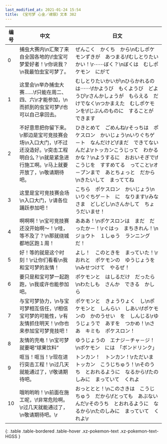 ```yaml
---
last_modified_at: 2021-01-24 15:54
title: 《宝可梦 心金／魂银》文本 382
---
```

| 编号 | 中文 | 日文 |
| ---- | ---- | ---- |
| 0 | 捕虫大赛内\n汇聚了来自全国各地的\f虫宝可梦爱好者！\r你说我？\n我最怕虫宝可梦了。 | ぜんこく　かくち　から\nむしポケモンずきが　あつまる\fむしとりたいかい！\r⋯⋯ぼく？\nぼくは　むしポケモン　にがて |
| 1 | 这里会\n举办捕虫大赛……\f只能在周二、四、六\r才能参加，\n而抓到的虫宝可梦\f也可以自己拿回去。 | むしとりたいかいが\nひらかれるのは⋯⋯\fかようび　もくようび　どようび\rさんかしょうが　もらえる　だけでなく\nつかまえた　むしポケモンを\fじぶんのものに　することが　できます |
| 2 | 不好意思把你留下来。\r那边是宝可竞技赛会场\n入口大门，\f不过还没造好。\r突击工程明白么？\n就是紧急进行施工啊。\r马上就要开放了，\n敬请期待吧。 | ひきとめて　ごめんね\rそっちは　ポケスロン　かいじょう\nいりぐちゲ－ト　なんだけど\fまだ　できてないんだよ\rトッカンこうじって　わかるかな？\nようするに　おおいそぎで\fこうじを　すすめてる　ってこと\rオ－プンまで　あとちょっと　だから\nきたいして　まっててね |
| 3 | 这里是宝可竞技赛会场\n入口大门，\r请各位踊跃参加吧！ | こちら　ポケスロン　かいじょう\nいりぐちゲ－ト　に　なります\rみなさま　どしどし\nさんかして　ちょうだいませ！ |
| 4 | 啊啊啊！\n宝可竞技赛还没开始啊～！\r哇，等不及了？\n那就绕城都地区跑１周！ | あああ！\nポケスロンは　まだ　だったか－！\rぐはっ　まちきれん！\nジョウト　１しゅう　ランニングだ！ |
| 5 | 好！等的就是这个时刻！\r让你们看看\n我和宝可梦的友情！ | よし！　このときを　まっていた！\rおれと　ポケモンの　ゆうじょうを\nみせつけて　やるぜ！ |
| 6 | 要只是和宝可梦一起跑跑，\n我或许也能参加吧。 | ポケモンと　はしるだけ　だったら\nわたしも　さんか　できる　かしら |
| 7 | 与宝可梦协力，\n与宝可梦相互信任，\f相信宝可梦的可能性，\r有友情抓住明天！\n你也来参加宝可梦竞技吧！ | ポケモンと　きょうりょく　し\nポケモンと　しんらい　しあい\fポケモンの　かのうせい　を　しんじる\rゆうじょうで　あすを　つかめ！\nさあ　キミも　ポケスロン！ |
| 8 | 友情的充电！\n宝可梦就要喝“球果饮料” | ゆうじょうの　エナジ－チャ－ジ！\nポケモン　には　「ボンドリンク」 |
| 9 | 哐当！哐当！\r现在进行突击工程！\n过几天就能通过了，\f敬请期待吧。 | トンカン！　トンカン！\rただいま　トッカン　こうじちゅう！\nそのうち　とおれるように　なるから\fたのしみに　まっていて　くれよ |
| 10 | 哦哟哟哟！\n前面在施工呢，\f非常危险啊。\r过几天就能通过了，\n敬请期待吧。\r | おっととと！\nこのさきは　こうじちゅう　だから\fとっても　あぶないんだ\rそのうち　とおれるように　なるから\nたのしみに　まっていて　くれよ\r |
{: .table .table-bordered .table-hover .xz-pokemon-text .xz-pokemon-text-HGSS }